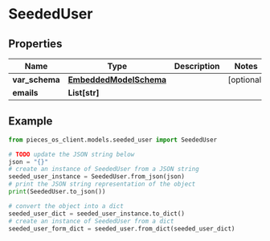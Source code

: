 # SeededUser



## Properties

Name | Type | Description | Notes
------------ | ------------- | ------------- | -------------
**var_schema** | [**EmbeddedModelSchema**](EmbeddedModelSchema) |  | [optional] 
**emails** | **List[str]** |  | 

## Example

```python
from pieces_os_client.models.seeded_user import SeededUser

# TODO update the JSON string below
json = "{}"
# create an instance of SeededUser from a JSON string
seeded_user_instance = SeededUser.from_json(json)
# print the JSON string representation of the object
print(SeededUser.to_json())

# convert the object into a dict
seeded_user_dict = seeded_user_instance.to_dict()
# create an instance of SeededUser from a dict
seeded_user_form_dict = seeded_user.from_dict(seeded_user_dict)
```


